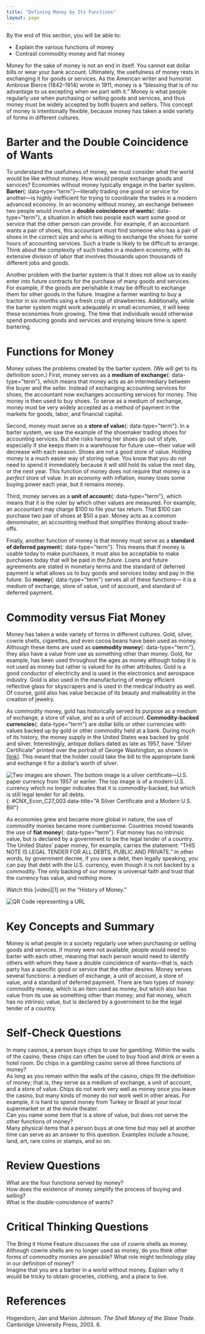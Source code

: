 ```yaml
---
title: "Defining Money by Its Functions"
layout: page
---
```



<div data-type="abstract" markdown="1">
By the end of this section, you will be able to:

* Explain the various functions of money
* Contrast commodity money and fiat money

</div>

Money for the sake of money is not an end in itself. You cannot eat dollar bills or wear your bank account. Ultimately, the usefulness of money rests in exchanging it for goods or services. As the American writer and humorist Ambrose Bierce (1842–1914) wrote in 1911, money is a “blessing that is of no advantage to us excepting when we part with it.” Money is what people regularly use when purchasing or selling goods and services, and thus money must be widely accepted by both buyers and sellers. This concept of money is intentionally flexible, because money has taken a wide variety of forms in different cultures.

# Barter and the Double Coincidence of Wants

To understand the usefulness of money, we must consider what the world would be like without money. How would people exchange goods and services? Economies without money typically engage in the barter system. **Barter**{: data-type="term"}—literally trading one good or service for another—is highly inefficient for trying to coordinate the trades in a modern advanced economy. In an economy without money, an exchange between two people would involve a **double coincidence of wants**{: data-type="term"}, a situation in which two people each want some good or service that the other person can provide. For example, if an accountant wants a pair of shoes, this accountant must find someone who has a pair of shoes in the correct size and who is willing to exchange the shoes for some hours of accounting services. Such a trade is likely to be difficult to arrange. Think about the complexity of such trades in a modern economy, with its extensive division of labor that involves thousands upon thousands of different jobs and goods.

Another problem with the barter system is that it does not allow us to easily enter into future contracts for the purchase of many goods and services. For example, if the goods are perishable it may be difficult to exchange them for other goods in the future. Imagine a farmer wanting to buy a tractor in six months using a fresh crop of strawberries. Additionally, while the barter system might work adequately in small economies, it will keep these economies from growing. The time that individuals would otherwise spend producing goods and services and enjoying leisure time is spent bartering.

# Functions for Money

Money solves the problems created by the barter system. (We will get to its definition soon.) First, money serves as a **medium of exchange**{: data-type="term"}, which means that money acts as an intermediary between the buyer and the seller. Instead of exchanging accounting services for shoes, the accountant now exchanges accounting services for money. This money is then used to buy shoes. To serve as a medium of exchange, money must be very widely accepted as a method of payment in the markets for goods, labor, and financial capital.

Second, money must serve as a **store of value**{: data-type="term"}. In a barter system, we saw the example of the shoemaker trading shoes for accounting services. But she risks having her shoes go out of style, especially if she keeps them in a warehouse for future use—their value will decrease with each season. Shoes are not a good store of value. Holding money is a much easier way of storing value. You know that you do not need to spend it immediately because it will still hold its value the next day, or the next year. This function of money does not require that money is a *perfect* store of value. In an economy with inflation, money loses some buying power each year, but it remains money.

Third, money serves as a **unit of account**{: data-type="term"}, which means that it is the ruler by which other values are measured. For example, an accountant may charge $100 to file your tax return. That $100 can purchase two pair of shoes at $50 a pair. Money acts as a common denominator, an accounting method that simplifies thinking about trade-offs.

Finally, another function of money is that money must serve as a **standard of deferred payment**{: data-type="term"}. This means that if money is usable today to make purchases, it must also be acceptable to make purchases today that will be paid in the *future*. Loans and future agreements are stated in monetary terms and the standard of deferred payment is what allows us to buy goods and services today and pay in the future. So **money**{: data-type="term"} serves all of these functions— it is a medium of exchange, store of value, unit of account, and standard of deferred payment.

# Commodity versus Fiat Money

Money has taken a wide variety of forms in different cultures. Gold, silver, cowrie shells, cigarettes, and even cocoa beans have been used as money. Although these items are used as **commodity money**{: data-type="term"}, they also have a value from use as something other than money. Gold, for example, has been used throughout the ages as money although today it is not used as money but rather is valued for its other attributes. Gold is a good conductor of electricity and is used in the electronics and aerospace industry. Gold is also used in the manufacturing of energy efficient reflective glass for skyscrapers and is used in the medical industry as well. Of course, gold also has value because of its beauty and malleability in the creation of jewelry.

As commodity money, gold has historically served its purpose as a medium of exchange, a store of value, and as a unit of account. **Commodity-backed currencies**{: data-type="term"} are dollar bills or other currencies with values backed up by gold or other commodity held at a bank. During much of its history, the money supply in the United States was backed by gold and silver. Interestingly, antique dollars dated as late as 1957, have “Silver Certificate” printed over the portrait of George Washington, as shown in [\[link\]](#CNX_Econ_C27_003). This meant that the holder could take the bill to the appropriate bank and exchange it for a dollar’s worth of silver.

![Two images are shown. The bottom image is a silver certificate&#x2014;U.S. paper currency from 1957 or earlier. The top image is of a modern U.S. currency which no longer indicates that it is commodity-backed, but which is still legal tender for all debts.](../resources/CNX_Econ_C27_003.jpg "Until 1958, silver certificates were commodity-backed money&#x2014;backed by silver, as indicated by the words &#x201C;Silver Certificate&#x201D; printed on the bill. Today, U.S. bills are backed by the Federal Reserve, but as fiat money. (Credit: &#x201C;The.Comedian&#x201D;/Flickr Creative Commons)"){: #CNX_Econ_C27_003 data-title="A Silver Certificate and a Modern U.S. Bill"}

As economies grew and became more global in nature, the use of commodity monies became more cumbersome. Countries moved towards the use of **fiat money**{: data-type="term"}. Fiat money has no intrinsic value, but is declared by a government to be the legal tender of a country. The United States’ paper money, for example, carries the statement: “THIS NOTE IS LEGAL TENDER FOR ALL DEBTS, PUBLIC AND PRIVATE.” In other words, by government decree, if you owe a debt, then legally speaking, you can pay that debt with the U.S. currency, even though it is not backed by a commodity. The only backing of our money is universal faith and trust that the currency has value, and nothing more.

<div data-type="note" class="economics linkup" markdown="1">
Watch this [video][1] on the “History of Money.”

<span data-type="media" data-alt="QR Code representing a URL"> ![QR Code representing a URL](../resources/moneyhistory.png) </span>
</div>

# Key Concepts and Summary

Money is what people in a society regularly use when purchasing or selling goods and services. If money were not available, people would need to barter with each other, meaning that each person would need to identify others with whom they have a double coincidence of wants—that is, each party has a specific good or service that the other desires. Money serves several functions: a medium of exchange, a unit of account, a store of value, and a standard of deferred payment. There are two types of money: commodity money, which is an item used as money, but which also has value from its use as something other than money; and fiat money, which has no intrinsic value, but is declared by a government to be the legal tender of a country.

# Self-Check Questions

<div data-type="exercise">
<div data-type="problem" markdown="1">
In many casinos, a person buys chips to use for gambling. Within the walls of the casino, these chips can often be used to buy food and drink or even a hotel room. Do chips in a gambling casino serve all three functions of money?

</div>
<div data-type="solution" markdown="1">
As long as you remain within the walls of the casino, chips fit the definition of money; that is, they serve as a medium of exchange, a unit of account, and a store of value. Chips do not work very well as money once you leave the casino, but many kinds of money do not work well in other areas. For example, it is hard to spend money from Turkey or Brazil at your local supermarket or at the movie theater.

</div>
</div>

<div data-type="exercise">
<div data-type="problem" markdown="1">
Can you name some item that is a store of value, but does not serve the other functions of money?

</div>
<div data-type="solution" markdown="1">
Many physical items that a person buys at one time but may sell at another time can serve as an answer to this question. Examples include a house, land, art, rare coins or stamps, and so on.

</div>
</div>

# Review Questions

<div data-type="exercise">
<div data-type="problem" markdown="1">
What are the four functions served by money?

</div>
</div>

<div data-type="exercise">
<div data-type="problem" markdown="1">
How does the existence of money simplify the process of buying and selling?

</div>
</div>

<div data-type="exercise">
<div data-type="problem" markdown="1">
What is the double-coincidence of wants?

</div>
</div>

# Critical Thinking Questions

<div data-type="exercise">
<div data-type="problem" markdown="1">
The Bring it Home Feature discusses the use of cowrie shells as money. Although cowrie shells are no longer used as money, do you think other forms of commodity monies are possible? What role might technology play in our definition of money?

</div>
</div>

<div data-type="exercise">
<div data-type="problem" markdown="1">
Imagine that you are a barber in a world without money. Explain why it would be tricky to obtain groceries, clothing, and a place to live.

</div>
</div>

# References

Hogendorn, Jan and Marion Johnson. *The Shell Money of the Slave Trade*. Cambridge University Press, 2003. 6.



[1]: http://openstaxcollege.org/l/moneyhistory
